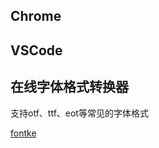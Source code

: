 ## Chrome

## VSCode

## 在线字体格式转换器
支持otf、ttf、eot等常见的字体格式

[fontke](https://www.fontke.com/tool/convfont/)